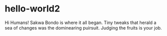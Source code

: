 # hello-world2
Hi Humans!
Sakwa Bondo is where it all began.
Tiny tweaks that herald a sea of changes was the dominearing puirsuit.
Judging the fruits is your job.
